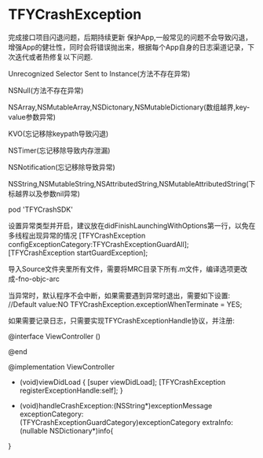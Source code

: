 # TFYCrashException
完成接口项目闪退问题，后期持续更新
保护App,一般常见的问题不会导致闪退，增强App的健壮性，同时会将错误抛出来，根据每个App自身的日志渠道记录，下次迭代或者热修复以下问题.

 Unrecognized Selector Sent to Instance(方法不存在异常)

 NSNull(方法不存在异常)

 NSArray,NSMutableArray,NSDictonary,NSMutableDictionary(数组越界,key-value参数异常)

 KVO(忘记移除keypath导致闪退)

 NSTimer(忘记移除导致内存泄漏)

 NSNotification(忘记移除导致异常)

 NSString,NSMutableString,NSAttributedString,NSMutableAttributedString(下标越界以及参数nil异常)

pod 'TFYCrashSDK'

设置异常类型并开启，建议放在didFinishLaunchingWithOptions第一行，以免在多线程出现异常的情况
[TFYCrashException configExceptionCategory:TFYCrashExceptionGuardAll];
[TFYCrashException startGuardException];

导入Source文件夹里所有文件，需要将MRC目录下所有.m文件，编译选项更改成-fno-objc-arc

当异常时，默认程序不会中断，如果需要遇到异常时退出，需要如下设置:
    //Default value:NO
    TFYCrashException.exceptionWhenTerminate = YES;
    
如果需要记录日志，只需要实现TFYCrashExceptionHandle协议，并注册:

@interface ViewController ()<TFYCrashExceptionHandle>

@end

@implementation ViewController

- (void)viewDidLoad {
    [super viewDidLoad];
    [TFYCrashException registerExceptionHandle:self];
}

- (void)handleCrashException:(NSString*)exceptionMessage exceptionCategory:(TFYCrashExceptionGuardCategory)exceptionCategory extraInfo:(nullable NSDictionary*)info{

}
